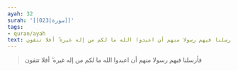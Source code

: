 ```yaml
---
ayah: 32
surah: '[[023|سورة]]'
tags:
- quran/ayah
text: فأرسلنا فيهم رسولا منهم أن اعبدوا الله ما لكم من إله غيره ۖ أفلا تتقون
---
```

> فأرسلنا فيهم رسولا منهم أن اعبدوا الله ما لكم من إله غيره ۖ أفلا تتقون
